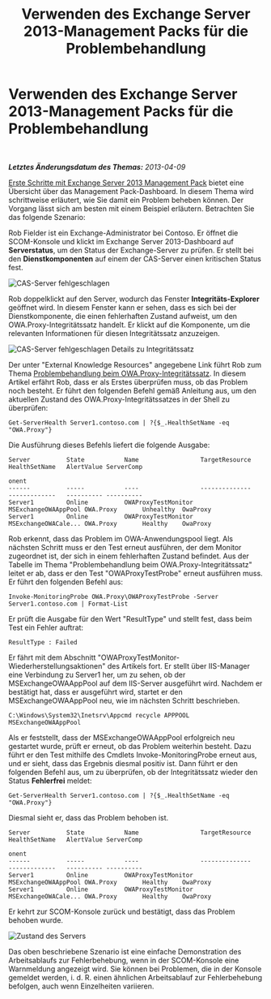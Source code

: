 ﻿---
title: Verwenden des Exchange Server 2013-Management Packs für die Problembehandlung
TOCTitle: Verwenden des Exchange Server 2013-Management Packs für die Problembehandlung
ms:assetid: c9672dad-1e67-4f07-bad9-539a67f2ac70
ms:mtpsurl: https://technet.microsoft.com/de-de/library/Dn195913(v=EXCHG.150)
ms:contentKeyID: 53181887
ms.author: dstrome
ms.date: 04/03/2015
mtps_version: v=EXCHG.150
ms.translationtype: HT
---

# Verwenden des Exchange Server 2013-Management Packs für die Problembehandlung

 

_**Letztes Änderungsdatum des Themas:** 2013-04-09_

[Erste Schritte mit Exchange Server 2013 Management Pack](getting-started-with-exchange-server-2013-management-pack.md) bietet eine Übersicht über das Management Pack-Dashboard. In diesem Thema wird schrittweise erläutert, wie Sie damit ein Problem beheben können. Der Vorgang lässt sich am besten mit einem Beispiel erläutern. Betrachten Sie das folgende Szenario:

Rob Fielder ist ein Exchange-Administrator bei Contoso. Er öffnet die SCOM-Konsole und klickt im Exchange Server 2013-Dashboard auf **Serverstatus**, um den Status der Exchange-Server zu prüfen. Er stellt bei den **Dienstkomponenten** auf einem der CAS-Server einen kritischen Status fest.

![CAS-Server fehlgeschlagen](images/Dn195913.32a265d9-68e0-4d8c-9f83-1d10cdda1f84(EXCHG.150).png "CAS-Server fehlgeschlagen")

Rob doppelklickt auf den Server, wodurch das Fenster **Integritäts-Explorer** geöffnet wird. In diesem Fenster kann er sehen, dass es sich bei der Dienstkomponente, die einen fehlerhaften Zustand aufweist, um den OWA.Proxy-Integritätssatz handelt. Er klickt auf die Komponente, um die relevanten Informationen für diesen Integritätssatz anzuzeigen.

![CAS-Server fehlgeschlagen Details zu Integritätssatz](images/Dn195913.8e4d05a6-9128-40d8-b262-e60e9affc973(EXCHG.150).png "CAS-Server fehlgeschlagen Details zu Integritätssatz")

Der unter "External Knowledge Resources" angegebene Link führt Rob zum Thema [Problembehandlung beim OWA.Proxy-Integritätssatz](https://technet.microsoft.com/de-de/library/jj737712\(v=exchg.150\)). In diesem Artikel erfährt Rob, dass er als Erstes überprüfen muss, ob das Problem noch besteht. Er führt den folgenden Befehl gemäß Anleitung aus, um den aktuellen Zustand des OWA.Proxy-Integritätssatzes in der Shell zu überprüfen:

    Get-ServerHealth Server1.contoso.com | ?{$_.HealthSetName -eq "OWA.Proxy"}

Die Ausführung dieses Befehls liefert die folgende Ausgabe:

    Server          State           Name                 TargetResource       HealthSetName   AlertValue ServerComp
                                                                                                         onent
    ------          -----           ----                 --------------       -------------   ---------- ----------
    Server1         Online          OWAProxyTestMonitor  MSExchangeOWAAppPool OWA.Proxy       Unhealthy  OwaProxy
    Server1         Online          OWAProxyTestMonitor  MSExchangeOWACale... OWA.Proxy       Healthy    OwaProxy

Rob erkennt, dass das Problem im OWA-Anwendungspool liegt. Als nächsten Schritt muss er den Test erneut ausführen, der dem Monitor zugeordnet ist, der sich in einem fehlerhaften Zustand befindet. Aus der Tabelle im Thema "Problembehandlung beim OWA.Proxy-Integritätssatz" leitet er ab, dass er den Test "OWAProxyTestProbe" erneut ausführen muss. Er führt den folgenden Befehl aus:

    Invoke-MonitoringProbe OWA.Proxy\OWAProxyTestProbe -Server Server1.contoso.com | Format-List

Er prüft die Ausgabe für den Wert "ResultType" und stellt fest, dass beim Test ein Fehler auftrat:

    ResultType : Failed

Er fährt mit dem Abschnitt "OWAProxyTestMonitor-Wiederherstellungsaktionen" des Artikels fort. Er stellt über IIS-Manager eine Verbindung zu Server1 her, um zu sehen, ob der MSExchangeOWAAppPool auf dem IIS-Server ausgeführt wird. Nachdem er bestätigt hat, dass er ausgeführt wird, startet er den MSExchangeOWAAppPool neu, wie im nächsten Schritt beschrieben.

    C:\Windows\System32\Inetsrv\Appcmd recycle APPPOOL MSExchangeOWAAppPool

Als er feststellt, dass der MSExchangeOWAAppPool erfolgreich neu gestartet wurde, prüft er erneut, ob das Problem weiterhin besteht. Dazu führt er den Test mithilfe des Cmdlets Invoke-MonitoringProbe erneut aus, und er sieht, dass das Ergebnis diesmal positiv ist. Dann führt er den folgenden Befehl aus, um zu überprüfen, ob der Integritätssatz wieder den Status **Fehlerfrei** meldet:

    Get-ServerHealth Server1.contoso.com | ?{$_.HealthSetName -eq "OWA.Proxy"}

Diesmal sieht er, dass das Problem behoben ist.

    Server          State           Name                 TargetResource       HealthSetName   AlertValue ServerComp
                                                                                                         onent
    ------          -----           ----                 --------------       -------------   ---------- ----------
    Server1         Online          OWAProxyTestMonitor  MSExchangeOWAAppPool OWA.Proxy       Healthy    OwaProxy
    Server1         Online          OWAProxyTestMonitor  MSExchangeOWACale... OWA.Proxy       Healthy    OwaProxy

Er kehrt zur SCOM-Konsole zurück und bestätigt, dass das Problem behoben wurde.

![Zustand des Servers](images/Dn195908.c863be83-fc4b-4daf-a18b-27b1aae15b1d(EXCHG.150).png "Zustand des Servers")

Das oben beschriebene Szenario ist eine einfache Demonstration des Arbeitsablaufs zur Fehlerbehebung, wenn in der SCOM-Konsole eine Warnmeldung angezeigt wird. Sie können bei Problemen, die in der Konsole gemeldet werden, i. d. R. einen ähnlichen Arbeitsablauf zur Fehlerbehebung befolgen, auch wenn Einzelheiten variieren.

